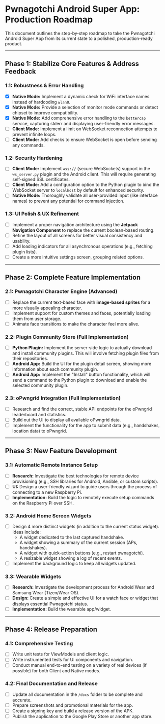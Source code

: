 # Pwnagotchi Android Super App: Production Roadmap

This document outlines the step-by-step roadmap to take the Pwnagotchi Android Super App from its current state to a polished, production-ready product.

---

## Phase 1: Stabilize Core Features & Address Feedback

### 1.1: Robustness & Error Handling
- [x] **Native Mode:** Implement a dynamic check for WiFi interface names instead of hardcoding `wlan0`.
- [x] **Native Mode:** Provide a selection of monitor mode commands or detect chipset to improve compatibility.
- [x] **Native Mode:** Add comprehensive error handling to the `bettercap` service, capturing stderr and displaying user-friendly error messages.
- [ ] **Client Mode:** Implement a limit on WebSocket reconnection attempts to prevent infinite loops.
- [ ] **Client Mode:** Add checks to ensure WebSocket is open before sending any commands.

### 1.2: Security Hardening
- [ ] **Client Mode:** Implement `wss://` (secure WebSockets) support in the `ws_server.py` plugin and the Android client. This will require generating self-signed SSL certificates.
- [ ] **Client Mode:** Add a configuration option to the Python plugin to bind the WebSocket server to `localhost` by default for enhanced security.
- [ ] **Native Mode:** Thoroughly validate all user-provided input (like interface names) to prevent any potential for command injection.

### 1.3: UI Polish & UX Refinement
- [ ] Implement a proper navigation architecture using the **Jetpack Navigation Component** to replace the current boolean-based routing.
- [ ] Refine the layout of all screens for better visual consistency and usability.
- [ ] Add loading indicators for all asynchronous operations (e.g., fetching plugin lists).
- [ ] Create a more intuitive settings screen, grouping related options.

---

## Phase 2: Complete Feature Implementation

### 2.1: Pwnagotchi Character Engine (Advanced)
- [ ] Replace the current text-based face with **image-based sprites** for a more visually appealing character.
- [ ] Implement support for custom themes and faces, potentially loading them from user storage.
- [ ] Animate face transitions to make the character feel more alive.

### 2.2: Plugin Community Store (Full Implementation)
- [ ] **Python Plugin:** Implement the server-side logic to actually download and install community plugins. This will involve fetching plugin files from their repositories.
- [ ] **Android App:** Build the UI for the plugin detail screen, showing more information about each community plugin.
- [ ] **Android App:** Implement the "Install" button functionality, which will send a command to the Python plugin to download and enable the selected community plugin.

### 2.3: oPwngrid Integration (Full Implementation)
- [ ] Research and find the correct, stable API endpoints for the oPwngrid leaderboard and statistics.
- [ ] Build out the UI to display all available oPwngrid data.
- [ ] Implement the functionality for the app to submit data (e.g., handshakes, location data) to oPwngrid.

---

## Phase 3: New Feature Development

### 3.1: Automatic Remote Instance Setup
- [ ] **Research:** Investigate the best technologies for remote device provisioning (e.g., SSH libraries for Android, Ansible, or custom scripts).
- [ ] **UI:** Design a user-friendly wizard to guide users through the process of connecting to a new Raspberry Pi.
- [ ] **Implementation:** Build the logic to remotely execute setup commands on the Raspberry Pi over SSH.

### 3.2: Android Home Screen Widgets
- [ ] Design 4 more distinct widgets (in addition to the current status widget). Ideas include:
    - A widget dedicated to the last captured handshake.
    - A widget showing a summary of the current session (APs, handshakes).
    - A widget with quick-action buttons (e.g., restart pwnagotchi).
    - A resizable widget showing a log of recent events.
- [ ] Implement the background logic to keep all widgets updated.

### 3.3: Wearable Widgets
- [ ] **Research:** Investigate the development process for Android Wear and Samsung Wear (Tizen/Wear OS).
- [ ] **Design:** Create a simple and effective UI for a watch face or widget that displays essential Pwnagotchi status.
- [ ] **Implementation:** Build the wearable app/widget.

---

## Phase 4: Release Preparation

### 4.1: Comprehensive Testing
- [ ] Write unit tests for ViewModels and client logic.
- [ ] Write instrumented tests for UI components and navigation.
- [ ] Conduct manual end-to-end testing on a variety of real devices (if possible) for both Client and Native modes.

### 4.2: Final Documentation and Release
- [ ] Update all documentation in the `/docs` folder to be complete and accurate.
- [ ] Prepare screenshots and promotional materials for the app.
- [ ] Create a signing key and build a release version of the APK.
- [ ] Publish the application to the Google Play Store or another app store.
